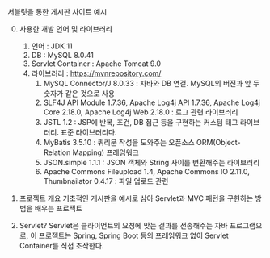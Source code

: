 서블릿을 통한 게시판 사이트 예시

0. 사용한 개발 언어 및 라이브러리
   1. 언어 : JDK 11
   2. DB : MySQL 8.0.41
   3. Servlet Container : Apache Tomcat 9.0
   4. 라이브러리 : https://mvnrepository.com/
      1) MySQL Connector/J 8.0.33 : 자바와 DB 연결. MySQL의 버전과 앞 두 숫자가 같은 것으로 사용
      2) SLF4J API Module 1.7.36, Apache Log4j API 1.7.36, Apache Log4j Core 2.18.0, Apache Log4j Web 2.18.0 : 로그 관련 라이브러리
      3) JSTL 1.2 : JSP에 반복, 조건, DB 접근 등을 구현하는 커스텀 태그 라이브러리. 표준 라이브러리다.
      4) MyBatis 3.5.10 : 쿼리문 작성을 도와주는 오픈소스 ORM(Object-Relation Mapping) 프레임워크
      5) JSON.simple 1.1.1 : JSON 객체와 String 사이를 변환해주는 라이브러리
      6) Apache Commons Fileupload 1.4, Apache Commons IO 2.11.0, Thumbnailator 0.4.17 : 파일 업로드 관련

1. 프로젝트 개요
   기초적인 게시판을 예시로 삼아 Servlet과 MVC 패턴을 구현하는 방법을 배우는 프로젝트
2. Servlet?
   Servlet은 클라이언트의 요청에 맞는 결과를 전송해주는 자바 프로그램으로, 이 프로젝트는 Spring, Spring Boot 등의 프레임워크 없이 Servlet Container를 직접 조작한다.
